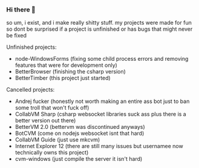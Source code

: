 ### Hi there 👋

<!--
**imightexist/imightexist** is a ✨ _special_ ✨ repository because its `README.md` (this file) appears on your GitHub profile.

Here are some ideas to get you started:

- 🔭 I’m currently working on ...
- 🌱 I’m currently learning ...
- 👯 I’m looking to collaborate on ...
- 🤔 I’m looking for help with ...
- 💬 Ask me about ...
- 📫 How to reach me: ...
- 😄 Pronouns: ...
- ⚡ Fun fact: ...
-->
so um, i exist, and i make really shitty stuff. my projects were made for fun so dont be surprised if a project is unfinished or has bugs that might never be fixed

Unfinished projects:
- node-WindowsForms (fixing some child process errors and removing features that were for development only)
- BetterBrowser (finishing the csharp version)
- BetterTimber (this project just started)

Cancelled projects:
- Andrej fucker (honestly not worth making an entire ass bot just to ban some troll that won't fuck off)
- CollabVM Sharp (csharp websocket libraries suck ass plus there is a better version out there)
- BetterVM 2.0 (bettervm was discontinued anyways)
- BotCVM (come on nodejs websocket isnt that hard)
- CollabVM Guide (just use mkcvm)
- Internet Explorer 12 (there are still many issues but usernamee now technically owns this project)
- cvm-windows (just compile the server it isn't hard)
